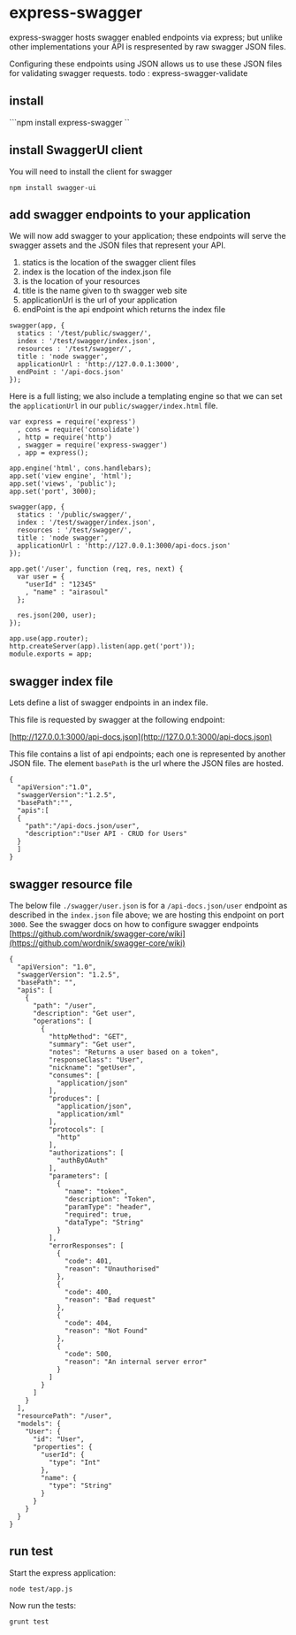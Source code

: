 express-swagger
==================

express-swagger hosts swagger enabled endpoints via express; but unlike other implementations your API is respresented by raw swagger JSON files.

Configuring these endpoints using JSON allows us to use these JSON files for validating swagger requests. todo : express-swagger-validate


## install

```npm install express-swagger ``


## install SwaggerUI client
You will need to install the client for swagger

```npm install swagger-ui ```


## add swagger endpoints to your application
We will now add swagger to your application; these endpoints will serve the swagger assets and the JSON files that represent your API.

1. statics is the location of the swagger client files
2. index is the location of the index.json file
3. is the location of your resources
4. title is the name given to th swagger web site
5. applicationUrl is the url of your application
5. endPoint is the api endpoint which returns the index file
 
```
swagger(app, {
  statics : '/test/public/swagger/', 
  index : '/test/swagger/index.json', 
  resources : '/test/swagger/', 
  title : 'node swagger', 
  applicationUrl : 'http://127.0.0.1:3000',
  endPoint : '/api-docs.json' 
});
```


Here is a full listing; we also include a templating engine so that we can set the ```applicationUrl``` in our ```public/swagger/index.html``` file.      

```
var express = require('express')
  , cons = require('consolidate')
  , http = require('http')
  , swagger = require('express-swagger')
  , app = express();

app.engine('html', cons.handlebars);
app.set('view engine', 'html');
app.set('views', 'public');
app.set('port', 3000);

swagger(app, {
  statics : '/public/swagger/', 
  index : '/test/swagger/index.json', 
  resources : '/test/swagger/', 
  title : 'node swagger', 
  applicationUrl : 'http://127.0.0.1:3000/api-docs.json' 
});

app.get('/user', function (req, res, next) {
  var user = {
    "userId" : "12345"
    , "name" : "airasoul"
  };

  res.json(200, user);
});

app.use(app.router);
http.createServer(app).listen(app.get('port'));
module.exports = app;

```


## swagger index file

Lets define a list of swagger endpoints in an index file.

This file is requested by swagger at the following endpoint:

[http://127.0.0.1:3000/api-docs.json](http://127.0.0.1:3000/api-docs.json)

This file contains a list of api endpoints; each one is represented by another JSON file.  The element ```basePath``` is the url where the JSON files are hosted.

```
{
  "apiVersion":"1.0",
  "swaggerVersion":"1.2.5",
  "basePath":"",
  "apis":[
  {
    "path":"/api-docs.json/user",
    "description":"User API - CRUD for Users"
  }
  ]
}
```

## swagger resource file

The below file ```./swagger/user.json``` is for a ```/api-docs.json/user``` endpoint as described in the ```index.json``` file above; we are hosting this endpoint on port ```3000```.  See the swagger docs on how to configure swagger endpoints [https://github.com/wordnik/swagger-core/wiki](https://github.com/wordnik/swagger-core/wiki)

```
{
  "apiVersion": "1.0",
  "swaggerVersion": "1.2.5",
  "basePath": "",
  "apis": [
    {
      "path": "/user",
      "description": "Get user",
      "operations": [
        {
          "httpMethod": "GET",
          "summary": "Get user",
          "notes": "Returns a user based on a token",
          "responseClass": "User",
          "nickname": "getUser",
          "consumes": [
            "application/json"
          ],
          "produces": [
            "application/json",
            "application/xml"
          ],
          "protocols": [
            "http"
          ],
          "authorizations": [
            "authByOAuth"
          ],
          "parameters": [
            {
              "name": "token",
              "description": "Token",
              "paramType": "header",
              "required": true,
              "dataType": "String"
            }
          ],
          "errorResponses": [
            {
              "code": 401,
              "reason": "Unauthorised"
            },
            {
              "code": 400,
              "reason": "Bad request"
            },
            {
              "code": 404,
              "reason": "Not Found"
            },
            {
              "code": 500,
              "reason": "An internal server error"
            }
          ]
        }
      ]
    }
  ],
  "resourcePath": "/user",
  "models": {
    "User": {
      "id": "User",
      "properties": {
        "userId": {
          "type": "Int"
        },
        "name": {
          "type": "String"
        }
      }
    }
  }
}
```


## run test
Start the express application:

```node test/app.js```

Now run the tests:

```grunt test```
